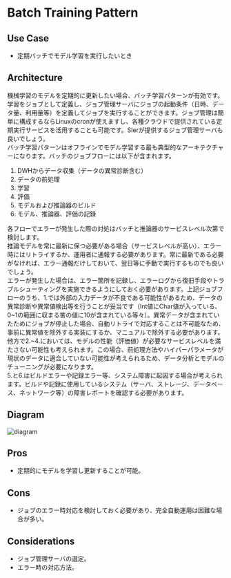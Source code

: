 # Batch Training Pattern

## Use Case
- 定期バッチでモデル学習を実行したいとき

## Architecture
機械学習のモデルを定期的に更新したい場合、バッチ学習パターンが有効です。学習をジョブとして定義し、ジョブ管理サーバにジョブの起動条件（日時、データ量、利用量等）を定義してジョブを実行することができます。ジョブ管理は簡単に構成するならLinuxのcronが使えますし、各種クラウドで提供されている定期実行サービスを活用することも可能です。SIerが提供するジョブ管理サーバも良いでしょう。<br>
バッチ学習パターンはオフラインでモデル学習する最も典型的なアーキテクチャーになります。バッチのジョブフローには以下が含まれます。
1. DWHからデータ収集（データの異常診断含む）
2. データの前処理
3. 学習
4. 評価
5. モデルおよび推論器のビルド
6. モデル、推論器、評価の記録

各フローでエラーが発生した際の対処はバッチと推論器のサービスレベル次第で検討します。<br>
推論モデルを常に最新に保つ必要がある場合（サービスレベルが高い）、エラー時にはリトライするか、運用者に通報する必要があります。常に最新である必要がなければ、エラー通報だけしておいて、翌日等に手動で実行するものでも良いでしょう。<br>
エラーが発生した場合は、エラー箇所を記録し、エラーログから復旧手段やトラブルシューティングを実施できるようにしておく必要があります。上記ジョブフローのうち、1.では外部の入力データが不良である可能性があるため、データの異常診断や異常値検出等を行うことが妥当です（Int値にChar値が入っている、0~1の範囲に収まる筈の値に10が含まれている等々）。異常データが含まれていたためにジョブが停止した場合、自動リトライで対応することは不可能なため、事前に異常値を除外する実装にするか、マニュアルで除外する必要があります。<br>
他方で2.~4.においては、モデルの性能（評価値）が必要なサービスレベルを満たさない可能性も考えられます。この場合、前処理方法やハイパーパラメータが現状のデータに適合していない可能性が考えられるため、データ分析とモデルのチューニングが必要になります。<br>
5.と6.はビルドエラーや記録エラー等、システム障害に起因する場合が考えられます。ビルドや記録に使用しているシステム（サーバ、ストレージ、データベース、ネットワーク等）の障害レポートを確認する必要があります。<br>


## Diagram
![diagram](diagram.png)


## Pros
- 定期的にモデルを学習し更新することが可能。

## Cons
- ジョブのエラー時対応を検討しておく必要があり、完全自動運用は困難な場合が多い。

## Considerations
- ジョブ管理サーバの選定。
- エラー時の対応方法。
